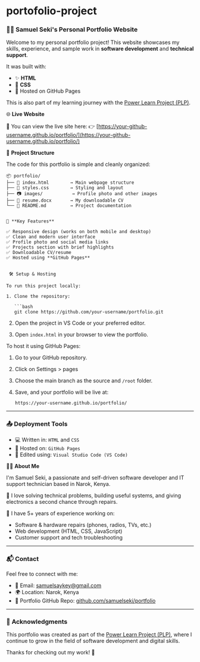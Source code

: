 # portofolio-project

### 🧑‍💻 **Samuel Seki's Personal Portfolio Website**

Welcome to my personal portfolio project!
This website showcases my skills, experience, and sample work in **software development** and **technical support**.

It was built with:

* ✨ **HTML**
* 🎨 **CSS**
* 🚀 Hosted on GitHub Pages

This is also part of my learning journey with the [Power Learn Project (PLP)](https://powerlearnproject.org/).



🌐 **Live Website**

🔗 You can view the live site here:
👉 [https://your-github-username.github.io/portfolio/](https://your-github-username.github.io/portfolio/)



📁 **Project Structure**

The code for this portfolio is simple and cleanly organized:

```
📦 portfolio/
├── 📄 index.html        → Main webpage structure
├── 🎨 styles.css        → Styling and layout
├── 📷 images/           → Profile photo and other images
├── 📄 resume.docx       → My downloadable CV
└── 📄 README.md         → Project documentation


🌟 **Key Features**

✅ Responsive design (works on both mobile and desktop)
✅ Clean and modern user interface
✅ Profile photo and social media links
✅ Projects section with brief highlights
✅ Downloadable CV/resume
✅ Hosted using **GitHub Pages**


 🛠️ Setup & Hosting

To run this project locally:

1. Clone the repository:

   ```bash
   git clone https://github.com/your-username/portfolio.git
   ```

2. Open the project in VS Code or your preferred editor.

3. Open `index.html` in your browser to view the portfolio.

To host it using GitHub Pages:

1. Go to your GitHub repository.
2. Click on Settings > pages
3. Choose the main branch as the source and `/root` folder.
4. Save, and your portfolio will be live at:

   ```
   https://your-username.github.io/portfolio/
   ```

---

### 📤 **Deployment Tools**

* 💻 Written in: `HTML` and `CSS`
* 🚀 Hosted on: `GitHub Pages`
* 🧰 Edited using: `Visual Studio Code (VS Code)`


 👨‍💻 **About Me**

I'm Samuel Seki, a passionate and self-driven software developer and IT support technician based in Narok, Kenya.

🧠 I love solving technical problems, building useful systems, and giving electronics a second chance through repairs.

🔧 I have 5+ years of experience working on:

* Software & hardware repairs (phones, radios, TVs, etc.)
* Web development (HTML, CSS, JavaScript)
* Customer support and tech troubleshooting

---

### 📬 **Contact**

Feel free to connect with me:

- 📧 Email: [samuelsaykey@gmail.com](mailto:samuelsaykey@gmail.com)
- 🌍 Location: Narok, Kenya
- 💼 Portfolio GitHub Repo: [github.com/samuelseki/portfolio](https://github.com/samuelseki/portfolio)

---

### 🙏 **Acknowledgments**

This portfolio was created as part of the [Power Learn Project (PLP)](https://powerlearnproject.org/), where I continue to grow in the field of software development and digital skills.

Thanks for checking out my work! 💙
